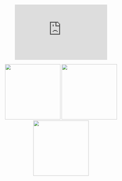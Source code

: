 <div align="center">
  <a href="https://github.com/LeikRad">
  <iframe src="https://giphy.com/embed/EmMWgjxt6HqXC" height="180em" frameBorder="0"></iframe><p><a href="https://giphy.com/gifs/loop-cat-EmMWgjxt6HqXC"></a></p>
  <img height="180em" src="https://github-readme-stats-npdib1p4e-leikrad.vercel.app/api?username=LeikRad&show_icons=true&theme=gotham&include_all_commits=true&count_private=true"/>
  <img height="180em" src="https://github-readme-stats-npdib1p4e-leikrad.vercel.app/api/top-langs/?username=LeikRad&layout=compact&langs_count=7&theme=gotham"/>
  <br>
  <img height="180em" src="https://github.r2v.ch/codewars?user=LeikRad&stroke=%23238871"/>
</div>
